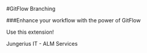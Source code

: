 #GitFlow Branching

###Enhance your workflow with the power of GitFlow

Use this extension!

Jungerius IT - ALM Services
